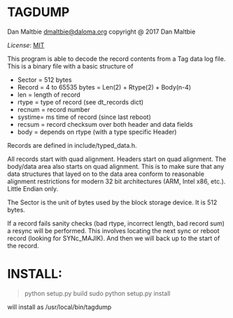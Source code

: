 TAGDUMP
=======

Dan Maltbie <dmaltbie@daloma.org>
copyright @ 2017 Dan Maltbie

*License*: [MIT](http://www.opensource.org/licenses/mit-license.php)

This program is able to decode the record contents from a Tag data log
file. This is a binary file with a basic structure of

- Sector = 512 bytes
- Record = 4 to 65535 bytes
         = Len(2) + Rtype(2) + Body(n-4)
- len    = length of record
- rtype  = type of record (see dt_records dict)
- recnum = record number
- systime= ms time of record (since last reboot)
- recsum = record checksum over both header and data fields
- body   = depends on rtype (with a type specific Header)

Records are defined in include/typed_data.h.

All records start with quad alignment.  Headers start on quad alignment.
The body/data area also starts on quad alignment.  This is to make sure
that any data structures that layed on to the data area conform to
reasonable alignment restrictions for modern 32 bit architectures (ARM,
Intel x86, etc.).  Little Endian only.

The Sector is the unit of bytes used by the block storage device.  It is
512 bytes.

If a record fails sanity checks (bad rtype, incorrect length, bad record
sum) a resync will be performed.  This involves locating the next sync or
reboot record (looking for SYNc_MAJIK).  And then we will back up to the
start of the record.

INSTALL:
========

> python setup.py build
> sudo python setup.py install

will install as /usr/local/bin/tagdump
